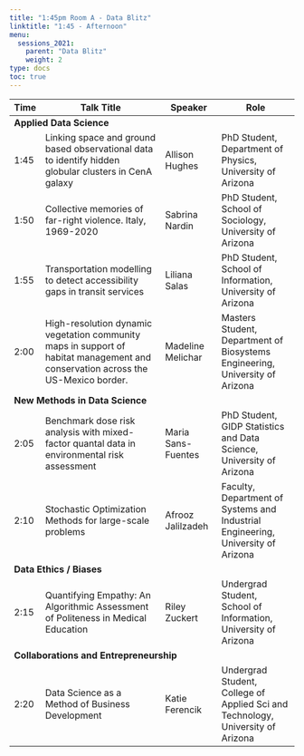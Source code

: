 ```yaml
---
title: "1:45pm Room A - Data Blitz"
linktitle: "1:45 - Afternoon"
menu:
  sessions_2021:
    parent: "Data Blitz"
    weight: 2
type: docs
toc: true
---
```


<table>
  <thead>
    <tr>
      <th>Time</th>
      <th>Talk Title</th>
      <th>Speaker</th>
      <th>Role</th>
    </tr>
  </thead>
  <tbody>
    <tr>
      <td colspan="4"><b>Applied Data Science</b></td>
    </tr>
    <tr>
      <td>1:45</td>
      <td>Linking space and ground based observational data to identify hidden globular clusters in CenA galaxy</td>
      <td>Allison Hughes</td>
      <td>PhD Student,<br> Department of Physics,<br> University of Arizona </td>
    </tr>
    <tr>
      <td>1:50</td>
      <td>Collective memories of far-right violence. Italy, 1969-2020</td>
      <td>Sabrina Nardin</td>
      <td>PhD Student,<br> School of Sociology,<br> University of Arizona</td>
    </tr>
    <tr>
      <td>1:55</td>
      <td>Transportation modelling to detect accessibility gaps in transit services</td>
      <td>Liliana Salas</td>
      <td>PhD Student,<br> School of Information,<br> University of Arizona</td>
    </tr>
    <tr>
      <td>2:00</td>
      <td>High-resolution dynamic vegetation community maps in support of habitat management and conservation across the US-Mexico border.</td>
      <td>Madeline Melichar</td>
      <td>Masters Student,<br> Department of Biosystems Engineering,<br> University of Arizona</td>
    </tr>
    <tr>
      <td colspan="4"><b>New Methods in Data Science</b></td>
    </tr>
    <tr>
      <td>2:05</td>
      <td>Benchmark dose risk analysis with mixed-factor quantal data in environmental risk assessment</td>
      <td>Maria Sans-Fuentes</td>
      <td>PhD Student,<br> GIDP Statistics and Data Science,<br> University of Arizona</td>
    </tr>
    <tr>
      <td>2:10</td>
      <td>Stochastic Optimization Methods for large-scale problems</td>
      <td>Afrooz Jalilzadeh</td>
      <td>Faculty, <br> Department of Systems and Industrial Engineering,<br> University of Arizona</td>
    </tr>
    <tr>
      <td colspan="4"><b>Data Ethics / Biases</b></td>
    </tr>
    <tr>
      <td>2:15</td>
      <td>Quantifying Empathy: An Algorithmic Assessment of Politeness in Medical Education</td>
      <td>Riley Zuckert</td>
      <td>Undergrad Student,<br> School of Information,<br> University of Arizona</td>
    </tr>
    <tr>
      <td colspan="4"><b>Collaborations and Entrepreneurship</b></td>
    </tr>
    <tr>
      <td>2:20</td>
      <td>Data Science as a Method of Business Development</td>
      <td>Katie Ferencik</td>
      <td>Undergrad Student,<br> College of Applied Sci and Technology,<br> University of Arizona</td>
    </tr>
  </tbody>
</table>
